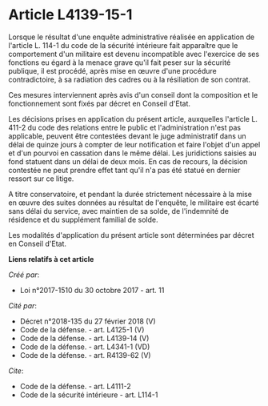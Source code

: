 # Article L4139-15-1

Lorsque le résultat d'une enquête administrative réalisée en application de l'article L. 114-1 du code de la sécurité
intérieure fait apparaître que le comportement d'un militaire est devenu incompatible avec l'exercice de ses fonctions eu
égard à la menace grave qu'il fait peser sur la sécurité publique, il est procédé, après mise en œuvre d'une procédure
contradictoire, à sa radiation des cadres ou à la résiliation de son contrat. 

Ces mesures interviennent après avis d'un conseil dont la composition et le fonctionnement sont fixés par décret en Conseil
d'Etat. 

Les décisions prises en application du présent article, auxquelles l'article L. 411-2 du code des relations entre le public
et l'administration n'est pas applicable, peuvent être contestées devant le juge administratif dans un délai de quinze jours
à compter de leur notification et faire l'objet d'un appel et d'un pourvoi en cassation dans le même délai. Les juridictions
saisies au fond statuent dans un délai de deux mois. En cas de recours, la décision contestée ne peut prendre effet tant
qu'il n'a pas été statué en dernier ressort sur ce litige. 

A titre conservatoire, et pendant la durée strictement nécessaire à la mise en œuvre des suites données au résultat de
l'enquête, le militaire est écarté sans délai du service, avec maintien de sa solde, de l'indemnité de résidence et du
supplément familial de solde. 

Les modalités d'application du présent article sont déterminées par décret en Conseil d'Etat.

**Liens relatifs à cet article**

_Créé par_:

  - Loi n°2017-1510 du 30 octobre 2017 - art. 11

_Cité par_:

  - Décret n°2018-135 du 27 février 2018 (V)
  - Code de la défense. - art. L4125-1 (V)
  - Code de la défense. - art. L4139-14 (V)
  - Code de la défense. - art. L4341-1 (VD)
  - Code de la défense. - art. R4139-62 (V)

_Cite_:

  - Code de la défense. - art. L4111-2
  - Code de la sécurité intérieure - art. L114-1
